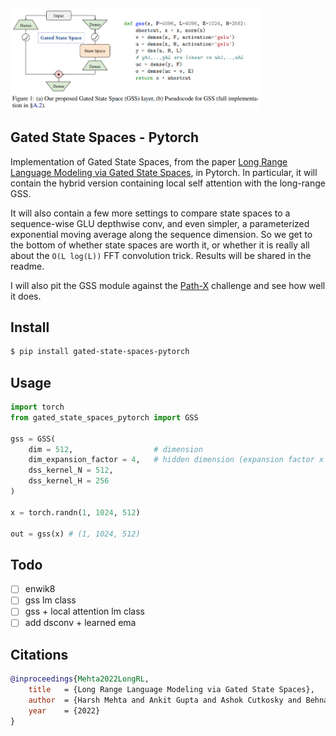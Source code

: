 <img src="./gss.png" width="400png"></img>

## Gated State Spaces - Pytorch

Implementation of Gated State Spaces, from the paper <a href="https://arxiv.org/abs/2206.13947">Long Range Language Modeling via Gated State Spaces</a>, in Pytorch. In particular, it will contain the hybrid version containing local self attention with the long-range GSS.

It will also contain a few more settings to compare state spaces to a sequence-wise GLU depthwise conv, and even simpler, a parameterized exponential moving average along the sequence dimension. So we get to the bottom of whether state spaces are worth it, or whether it is really all about the `O(L log(L))` FFT convolution trick. Results will be shared in the readme.

I will also pit the GSS module against the <a href="https://github.com/lucidrains/panoptic-transformer">Path-X</a> challenge and see how well it does.

## Install

```bash
$ pip install gated-state-spaces-pytorch
```

## Usage

```python
import torch
from gated_state_spaces_pytorch import GSS

gss = GSS(
    dim = 512,                  # dimension
    dim_expansion_factor = 4,   # hidden dimension (expansion factor x dim) = 2048
    dss_kernel_N = 512,
    dss_kernel_H = 256
)

x = torch.randn(1, 1024, 512)

out = gss(x) # (1, 1024, 512)
```

## Todo

- [ ] enwik8
- [ ] gss lm class
- [ ] gss + local attention lm class
- [ ] add dsconv + learned ema

## Citations

```bibtex
@inproceedings{Mehta2022LongRL,
    title   = {Long Range Language Modeling via Gated State Spaces},
    author  = {Harsh Mehta and Ankit Gupta and Ashok Cutkosky and Behnam Neyshabur},
    year    = {2022}
}
```
